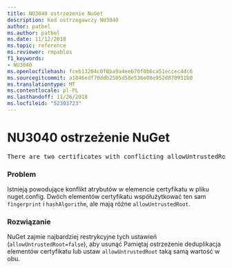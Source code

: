 ```yaml
---
title: NU3040 ostrzeżenie NuGet
description: Kod ostrzegawczy NU3040
author: patbel
ms.author: patbel
ms.date: 11/12/2018
ms.topic: reference
ms.reviewer: rmpablos
f1_keywords:
- NU3040
ms.openlocfilehash: fceb13204c0f8ba9a4eeb70f0b6ca51eccec4dc6
ms.sourcegitcommit: a1846edf70ddb2505d58e536e08e952d870931b0
ms.translationtype: MT
ms.contentlocale: pl-PL
ms.lasthandoff: 11/26/2018
ms.locfileid: "52303723"
---
```

# <a name="nuget-warning-nu3040"></a>NU3040 ostrzeżenie NuGet

<pre>There are two certificates with conflicting allowUntrustedRoot attributes in the computed settings. The allowUntrustedRoot attribute is going to be set to false. Certificate: SHA256-3F9001EA83C560D712C24CF213C3D312CB3BFF51EE89435D3430BD06B5D0EECE</pre>

### <a name="issue"></a>Problem

Istnieją powodujące konflikt atrybutów w elemencie certyfikatu w pliku nuget.config. Dwóch elementów certyfikatu współużytkować ten sam `fingerprint` i `hashAlgorithm`, ale mają różne `allowUntrustedRoot`.

### <a name="solution"></a>Rozwiązanie

NuGet zajmie najbardziej restrykcyjne tych ustawień (`allowUntrustedRoot=false`), aby usunąć Pamiętaj ostrzeżenie deduplikacja elementów certyfikatu lub ustaw `allowUntrustedRoot` taką samą wartość w obu.